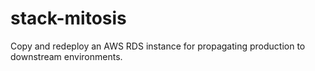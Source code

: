 # stack-mitosis

Copy and redeploy an AWS RDS instance for propagating production to downstream
environments.
